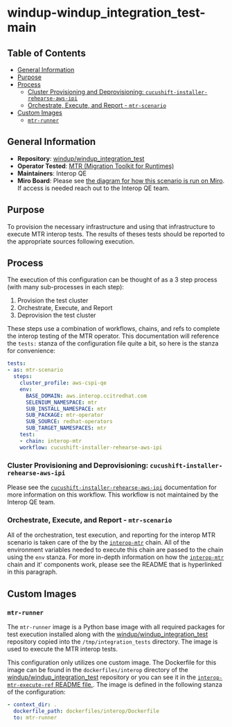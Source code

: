 # windup-windup_integration_test-main<!-- omit from toc -->

## Table of Contents<!-- omit from toc -->
- [General Information](#general-information)
- [Purpose](#purpose)
- [Process](#process)
  - [Cluster Provisioning and Deprovisioning: `cucushift-installer-rehearse-aws-ipi`](#cluster-provisioning-and-deprovisioning-cucushift-installer-rehearse-aws-ipi)
  - [Orchestrate, Execute, and Report - `mtr-scenario`](#orchestrate-execute-and-report---mtr-scenario)
- [Custom Images](#custom-images)
  - [`mtr-runner`](#mtr-runner)


## General Information

- **Repository**: [windup/windup_integration_test](https://github.com/windup/windup_integration_test.git)
- **Operator Tested**: [MTR (Migration Toolkit for Runtimes)](https://developers.redhat.com/products/mtr/overview)
- **Maintainers**: Interop QE
- **Miro Board**: Please see [the diagram for how this scenario is run on Miro](https://miro.com/app/board/uXjVP90t854=/?share_link_id=23365731328). If access is needed reach out to the Interop QE team.

## Purpose

To provision the necessary infrastructure and using that infrastructure to execute MTR interop tests. The results of theses tests should be reported to the appropriate sources following execution.

## Process

The execution of this configuration can be thought of as a 3 step process (with many sub-processes in each step):
1. Provision the test cluster
2. Orchestrate, Execute, and Report
3. Deprovision the test cluster

These steps use a combination of workflows, chains, and refs to complete the interop testing of the MTR operator. This documentation will reference the `tests:` stanza of the configuration file quite a bit, so here is the stanza for convenience:

```yaml
tests:
- as: mtr-scenario
  steps:
    cluster_profile: aws-cspi-qe
    env:
      BASE_DOMAIN: aws.interop.ccitredhat.com
      SELENIUM_NAMESPACE: mtr
      SUB_INSTALL_NAMESPACE: mtr
      SUB_PACKAGE: mtr-operator
      SUB_SOURCE: redhat-operators
      SUB_TARGET_NAMESPACES: mtr
    test:
    - chain: interop-mtr
    workflow: cucushift-installer-rehearse-aws-ipi
```

### Cluster Provisioning and Deprovisioning: `cucushift-installer-rehearse-aws-ipi`

Please see the [`cucushift-installer-rehearse-aws-ipi`](https://steps.ci.openshift.org/workflow/cucushift-installer-rehearse-aws-ipi) documentation for more information on this workflow. This workflow is not maintained by the Interop QE team.

### Orchestrate, Execute, and Report - `mtr-scenario`

All of the orchestration, test execution, and reporting for the interop MTR scenario is taken care of the by the [`interop-mtr`](../../../step-registry/interop/mtr/README.md) chain. All of the environment variables needed to execute this chain are passed to the chain using the `env` stanza. For more in-depth information on how the [`interop-mtr`](../../../step-registry/interop/mtr/README.md) chain and it' components work, please see the README that is hyperlinked in this paragraph.

## Custom Images

### `mtr-runner`

The `mtr-runner` image is a Python base image with all required packages for test execution installed along with the [windup/windup_integration_test](https://github.com/windup/windup_integration_test.git) repository copied into the `/tmp/integration_tests` directory. The image is used to execute the MTR interop tests.

This configuration only utilizes one custom image. The Dockerfile for this image can be found in the `dockerfiles/interop` directory of the [windup/windup_integration_test](https://github.com/windup/windup_integration_test.git) repository or you can see it in the [`interop-mtr-execute-ref` README file.](../../../step-registry/interop/mtr/execute/README.md). The image is defined in the following stanza of the configuration:

```yaml
- context_dir: .
  dockerfile_path: dockerfiles/interop/Dockerfile
  to: mtr-runner
```